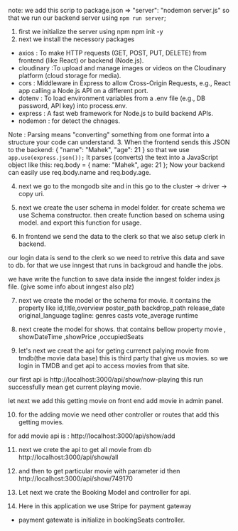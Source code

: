 note: we add this scrip to package.json => "server": "nodemon server.js"  so that we run our backend server using `npm run server`;

1. first we initialize the server using npm
npm init -y
2. next we install the necessory packages
  -  axios : To make HTTP requests (GET, POST, PUT, DELETE) from frontend (like React) or backend (Node.js).
  - cloudinary :To upload and manage images or videos on the Cloudinary platform (cloud storage for media).
  - cors :  Middleware in Express to allow Cross-Origin Requests, e.g., React app calling a Node.js API on a different port.
  - dotenv : To load environment variables from a .env file (e.g., DB password, API key) into process.env.
  - express : A fast web framework for Node.js to build backend APIs.
  - nodemon : for detect the chnages.

Note : Parsing means "converting" something from one format into a structure your code can understand.
3. When the frontend sends this JSON to the backend:
{
  "name": "Mahek",
  "age": 21
}
so that we use `app.use(express.json());`
It parses (converts) the text into a JavaScript object like this:
req.body = {
  name: "Mahek",
  age: 21
};
Now your backend can easily use req.body.name and req.body.age.

4. next we go to the mongodb site and in this go to the cluster -> driver -> copy uri.
5.  next we create the user schema in model folder.
for create schema we use Schema constructor.
then create function based on schema using model.
and export this function for usage.

6. In frontend we send the data to the clerk so that we also setup clerk in backend.

our login data is send to the clerk so we need to retrive this data and save to db.
for that we use inngest that runs in backgroud and handle the jobs.

we have write the function to save data inside the inngest folder index.js file.
(give some info about inngest also plz)

7. next we create the model or the schema  for movie.
it contains the property like 
  id,title,overview
  poster_path
  backdrop_path
  release_date
  original_language
  tagline:
  genres
  casts
  vote_average
  runtime
8. next create the model for shows. that contains bellow property
movie , showDateTime ,showPrice ,occupiedSeats

9. let's next we creat the api for geting currenct palying movie from tmdb(the movie data base) this is third party that give us movies. so we login in TMDB and get api to access movies from that site.

our first api is 
http://localhost:3000/api/show/now-playing
this run successfully mean get current playing movie.

let next we add this getting movie on front end add movie in admin panel.

10. for the adding movie we need other controller or routes that add this getting movies.

for add movie api is :
http://localhost:3000/api/show/add

11. next we crete the api to get all movie from db 
http://localhost:3000/api/show/all

12. and then to get particular movie with parameter id then 
http://localhost:3000/api/show/749170

13. Let next we crate the Booking Model and controller for api.

14. Here in this application we use Stripe for payment gateway
- payment gatewate is initialize in bookingSeats controller.
